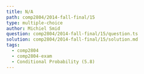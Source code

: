 ```yaml
---
title: N/A
path: comp2804/2014-fall-final/15
type: multiple-choice
author: Michiel Smid
question: comp2804/2014-fall-final/15/question.ts
solution: comp2804/2014-fall-final/15/solution.md
tags:
  - comp2804
  - comp2804-exam
  - Conditional Probability (5.8)
---
```

